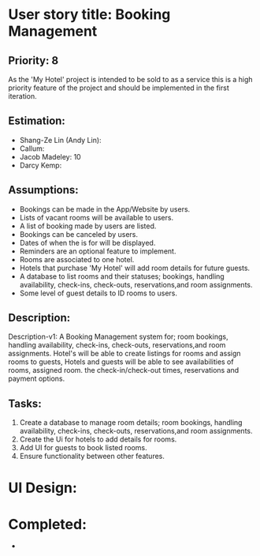 # User story title: Booking Management

## Priority: 8

As the 'My Hotel' project is intended to be sold to as a service this is a high priority feature of the project and should be implemented in the first iteration. 

## Estimation:

* Shang-Ze Lin (Andy Lin):
* Callum:
* Jacob Madeley: 10
* Darcy Kemp:

[//]: # (Any notes on estimation go here)

## Assumptions:

* Bookings can be made in the App/Website by users.
* Lists of vacant rooms will be available to users.
* A list of booking made by users are listed.
* Bookings can be canceled by users.
* Dates of when the is for will be displayed.
* Reminders are an optional feature to implement.
* Rooms are associated to one hotel.
* Hotels that purchase 'My Hotel' will add room details for future guests.
* A database to list rooms and their statuses; bookings, handling availability, check-ins, check-outs, reservations,and room assignments.
* Some level of guest details to ID rooms to users.

## Description: 

Description-v1: A Booking Management system for; room bookings, handling availability, check-ins, check-outs, reservations,and room assignments.
Hotel's will be able to create listings for rooms and assign rooms to guests,  Hotels and guests will be able to see availabilities of rooms, assigned room. the check-in/check-out times, reservations and payment options.

[//]: # (You need to keep all versions here so that your instructor/marker can see your changes easily. )

[//]: # (In a real project, your older versions could be viewed via commits.)

## Tasks:

1. Create a database to manage room details; room bookings, handling availability, check-ins, check-outs, reservations,and room assignments.
2. Create the Ui for hotels to add details for rooms.
3. Add UI for guests to book listed rooms.
4. Ensure functionality between other features.

# UI Design:
 


[//]: # (* &#40;New, not in the textbook&#41; )

[//]: # (* Many user stories are connected to a User interface.)

[//]: # (* Insert a mockup design screenshot using any prototyping tools, e.g. [https://ninjamock.com/]&#40;https://ninjamock.com/&#41;)

# Completed:

*

[//]: # (* &#40;New, not in the textbook&#41; )

[//]: # (* Insert screenshots of completed. )

[//]: # (* If you have multiple versions &#40;changes between iteractions&#41;, show them all.)

